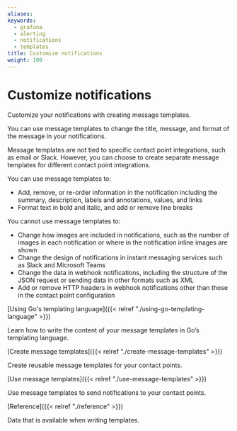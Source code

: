 ```yaml
---
aliases:
keywords:
  - grafana
  - alerting
  - notifications
  - templates
title: Customize notifications
weight: 100
---
```


# Customize notifications

Customize your notifications with creating message templates.

You can use message templates to change the title, message, and format of the message in your notifications.

Message templates are not tied to specific contact point integrations, such as email or Slack. However, you can choose to create separate message templates for different contact point integrations.

You can use message templates to:

- Add, remove, or re-order information in the notification including the summary, description, labels and annotations, values, and links
- Format text in bold and italic, and add or remove line breaks

You cannot use message templates to:

- Change how images are included in notifications, such as the number of images in each notification or where in the notification inline images are shown
- Change the design of notifications in instant messaging services such as Slack and Microsoft Teams
- Change the data in webhook notifications, including the structure of the JSON request or sending data in other formats such as XML
- Add or remove HTTP headers in webhook notifications other than those in the contact point configuration

[Using Go's templating language]({{< relref "./using-go-templating-language" >}})

Learn how to write the content of your message templates in Go’s templating language.

[Create message templates]({{< relref "./create-message-templates" >}})

Create reusable message templates for your contact points.

[Use message templates]({{< relref "./use-message-templates" >}})

Use message templates to send notifications to your contact points.

[Reference]({{< relref "./reference" >}})

Data that is available when writing templates.
